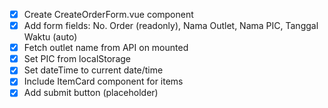 - [x] Create CreateOrderForm.vue component
- [x] Add form fields: No. Order (readonly), Nama Outlet, Nama PIC, Tanggal Waktu (auto)
- [x] Fetch outlet name from API on mounted
- [x] Set PIC from localStorage
- [x] Set dateTime to current date/time
- [x] Include ItemCard component for items
- [x] Add submit button (placeholder)
